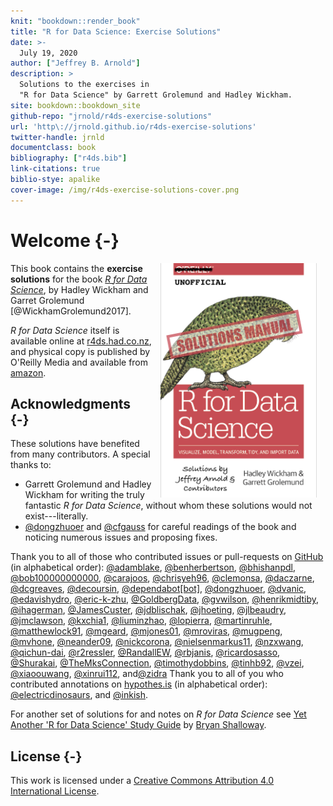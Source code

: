 ```yaml
---
knit: "bookdown::render_book"
title: "R for Data Science: Exercise Solutions"
date: >-
  July 19, 2020
author: ["Jeffrey B. Arnold"]
description: >
  Solutions to the exercises in 
  "R for Data Science" by Garrett Grolemund and Hadley Wickham.
site: bookdown::bookdown_site
github-repo: "jrnold/r4ds-exercise-solutions"
url: 'http\://jrnold.github.io/r4ds-exercise-solutions'
twitter-handle: jrnld
documentclass: book
bibliography: ["r4ds.bib"]
link-citations: true
biblio-stye: apalike
cover-image: /img/r4ds-exercise-solutions-cover.png
---
```




# Welcome {-}

<img src="./img/r4ds-exercise-solutions-cover.png" width="250" height="375" alt="Cover image" align="right" style="margin: 0 1em 0 1em"/>

This book contains the **exercise solutions** for the book [*R for Data Science*](https://amzn.to/2aHLAQ1), by Hadley Wickham and Garret Grolemund [@WickhamGrolemund2017].

*R for Data Science* itself is available online at [r4ds.had.co.nz](https://r4ds.had.co.nz/), and physical copy is published by O'Reilly Media and available from [amazon](https://amzn.to/2aHLAQ1).

## Acknowledgments {-}



These solutions have benefited from many contributors.
A special thanks to:

-   Garrett Grolemund and Hadley Wickham for writing the truly fantastic *R for Data Science*, without whom these solutions would not exist---literally.
-   [\@dongzhuoer](https://github.com/dongzhuoer) and [\@cfgauss](https://hypothes.is/users/cfgauss) for careful readings of the book and noticing numerous issues and proposing fixes.

Thank you to all of those who contributed issues or pull-requests on
[GitHub](https://github.com/jrnold/r4ds-exercise-solutions/graphs/contributors)
(in alphabetical order): [\@adamblake](https://github.com/adamblake), [\@benherbertson](https://github.com/benherbertson), [\@bhishanpdl](https://github.com/bhishanpdl), [\@bob100000000000](https://github.com/bob100000000000), [\@carajoos](https://github.com/carajoos), [\@chrisyeh96](https://github.com/chrisyeh96), [\@clemonsa](https://github.com/clemonsa), [\@daczarne](https://github.com/daczarne), [\@dcgreaves](https://github.com/dcgreaves), [\@decoursin](https://github.com/decoursin), [\@dependabot[bot]](https://github.com/dependabot[bot]), [\@dongzhuoer](https://github.com/dongzhuoer), [\@dvanic](https://github.com/dvanic), [\@edavishydro](https://github.com/edavishydro), [\@eric-k-zhu](https://github.com/eric-k-zhu), [\@GoldbergData](https://github.com/GoldbergData), [\@gvwilson](https://github.com/gvwilson), [\@henrikmidtiby](https://github.com/henrikmidtiby), [\@ihagerman](https://github.com/ihagerman), [\@JamesCuster](https://github.com/JamesCuster), [\@jdblischak](https://github.com/jdblischak), [\@jhoeting](https://github.com/jhoeting), [\@jlbeaudry](https://github.com/jlbeaudry), [\@jmclawson](https://github.com/jmclawson), [\@kxchia1](https://github.com/kxchia1), [\@liuminzhao](https://github.com/liuminzhao), [\@lopierra](https://github.com/lopierra), [\@martinruhle](https://github.com/martinruhle), [\@matthewlock91](https://github.com/matthewlock91), [\@mgeard](https://github.com/mgeard), [\@mjones01](https://github.com/mjones01), [\@mroviras](https://github.com/mroviras), [\@mugpeng](https://github.com/mugpeng), [\@mvhone](https://github.com/mvhone), [\@neander09](https://github.com/neander09), [\@nickcorona](https://github.com/nickcorona), [\@nielsenmarkus11](https://github.com/nielsenmarkus11), [\@nzxwang](https://github.com/nzxwang), [\@qichun-dai](https://github.com/qichun-dai), [\@r2ressler](https://github.com/r2ressler), [\@RandallEW](https://github.com/RandallEW), [\@rbjanis](https://github.com/rbjanis), [\@ricardosasso](https://github.com/ricardosasso), [\@Shurakai](https://github.com/Shurakai), [\@TheMksConnection](https://github.com/TheMksConnection), [\@timothydobbins](https://github.com/timothydobbins), [\@tinhb92](https://github.com/tinhb92), [\@vzei](https://github.com/vzei), [\@xiaoouwang](https://github.com/xiaoouwang), [\@xinrui112](https://github.com/xinrui112), and[\@zidra](https://github.com/zidra)
Thank you to all of you who contributed annotations on [hypothes.is](https://hypothes.is/search?q=url%3Ajrnold.github.io%2Fr4ds-exercise-solutions%2F*) (in alphabetical order): [\@electricdinosaurs](https://hypothes.is/users/electricdinosaurs), and [\@inkish](https://hypothes.is/users/inkish).

For another set of solutions for and notes on *R for Data Science* see [Yet Another 'R for Data Science' Study Guide](https://brshallo.github.io/r4ds_solutions/) by [Bryan Shalloway](https://github.com/brshallo).

## License {-}

This work is licensed under a <a rel="license" href="https://creativecommons.org/licenses/by/4.0/">Creative Commons Attribution 4.0 International License</a>.

